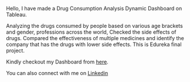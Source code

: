 
Hello, 
I have made a Drug Consumption Analysis Dynamic Dashboard on Tableau. 

Analyzing the drugs consumed by people based on various age brackets and gender, professions across the world, Checked the side effects of drugs. Compared the effectiveness of multiple medicines and identify the company that has the drugs with lower side effects. This is Edureka final project.

Kindly checkout my Dashboard from [here](https://public.tableau.com/app/profile/rohit.budhiraja1186/viz/DrugConsumptionAnalysis_Final/DrugConsumptionAnalysis).

You can also connect with me on [Linkedin](https://www.linkedin.com/in/rohit-budhiraja-35387b189/)
